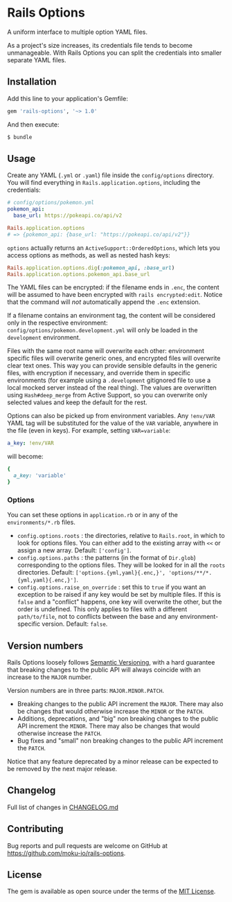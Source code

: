 # Rails Options

A uniform interface to multiple option YAML files.

As a project's size increases, its credentials file tends to become unmanageable. With Rails Options you can split the credentials into smaller separate YAML files.

## Installation

Add this line to your application's Gemfile:

```ruby
gem 'rails-options', '~> 1.0'
```

And then execute:

```bash
$ bundle
```

## Usage

Create any YAML (`.yml` or `.yaml`) file inside the `config/options` directory. You will find everything in `Rails.application.options`, including the credentials:

```yaml
# config/options/pokemon.yml
pokemon_api:
  base_url: https://pokeapi.co/api/v2
```

```ruby
Rails.application.options
# => {pokemon_api: {base_url: "https://pokeapi.co/api/v2"}}
```

`options` actually returns an `ActiveSupport::OrderedOptions`, which lets you access options as methods, as well as nested hash keys:

```ruby
Rails.application.options.dig(:pokemon_api, :base_url)
Rails.application.options.pokemon_api.base_url
```

The YAML files can be encrypted: if the filename ends in `.enc`, the content will be assumed to have been encrypted with `rails encrypted:edit`. Notice that the command will *not* automatically append the `.enc` extension.

If a filename contains an environment tag, the content will be considered only in the respective environment: `config/options/pokemon.development.yml` will only be loaded in the `development` environment.

Files with the same root name will overwrite each other: environment specific files will overwrite generic ones, and encrypted files will overwrite clear text ones. This way you can provide sensible defaults in the generic files, with encryption if necessary, and override them in specific environments (for example using a `.development` gitignored file to use a local mocked server instead of the real thing). The values are overwritten using `Hash#deep_merge` from Active Support, so you can overwrite only selected values and keep the default for the rest.

Options can also be picked up from environment variables. Any `!env/VAR` YAML tag will be substituted for the value of the `VAR` variable, anywhere in the file (even in keys). For example, setting `VAR=variable`:

```yaml
a_key: !env/VAR
```

will become:

```ruby
{
  a_key: 'variable'
}
```

### Options

You can set these options in `application.rb` or in any of the `environments/*.rb` files.

- `config.options.roots` : the directories, relative to `Rails.root`, in which to look for options files. You can either add to the existing array with `<<` or assign a new array. Default: `['config']`. 
- `config.options.paths` : the patterns (in the format of `Dir.glob`) corresponding to the options files. They will be looked for in all the `roots` directories. Default: `['options.{yml,yaml}{.enc,}', 'options/**/*.{yml,yaml}{.enc,}']`.
- `config.options.raise_on_override` : set this to `true` if you want an exception to be raised if any key would be set by multiple files. If this is `false` and a "conflict" happens, one key will overwrite the other, but the order is undefined. This only applies to files with a different `path/to/file`, not to conflicts between the base and any environment-specific version. Default: `false`.

## Version numbers

Rails Options loosely follows [Semantic Versioning](https://semver.org/), with a hard guarantee that breaking changes to the public API will always coincide with an increase to the `MAJOR` number.

Version numbers are in three parts: `MAJOR.MINOR.PATCH`.

- Breaking changes to the public API increment the `MAJOR`. There may also be changes that would otherwise increase the `MINOR` or the `PATCH`.
- Additions, deprecations, and "big" non breaking changes to the public API increment the `MINOR`. There may also be changes that would otherwise increase the `PATCH`.
- Bug fixes and "small" non breaking changes to the public API increment the `PATCH`.

Notice that any feature deprecated by a minor release can be expected to be removed by the next major release.

## Changelog

Full list of changes in [CHANGELOG.md](CHANGELOG.md)

## Contributing

Bug reports and pull requests are welcome on GitHub at https://github.com/moku-io/rails-options.

## License

The gem is available as open source under the terms of the [MIT License](https://opensource.org/licenses/MIT).
